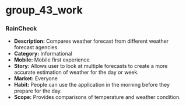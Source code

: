 # group_43_work
### RainCheck
- **Description:** Compares weather forecast from different weather forecast agencies.
- **Category:** Informational
- **Mobile:** Mobile first experience
- **Story:** Allows user to look at multiple forecasts to create a more accurate estimation of weather for the day or week.
- **Market:** Everyone
- **Habit:** People can use the application in the morning before they prepare for the day.
- **Scope:** Provides comparisons of temperature and weather condition. 
